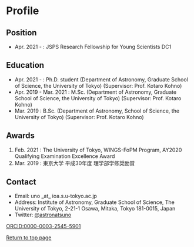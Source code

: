 # Profile
## Position
- Apr. 2021 - : JSPS Research Fellowship for Young Scientists DC1

## Education
- Apr. 2021 - : Ph.D. student (Department of Astronomy, Graduate School of Science, the University of Tokyo) (Supervisor: Prof. Kotaro Kohno)
- Apr. 2019 - Mar. 2021 : M.Sc. (Department of Astronomy, Graduate School of Science, the University of Tokyo) (Supervisor: Prof. Kotaro Kohno)
- Mar. 2019 : B.Sc. (Department of Astronomy, School of Science, the University of Tokyo) (Supervisor: Prof. Kotaro Kohno)

## Awards
1. Feb. 2021 : The University of Tokyo, WINGS-FoPM Program, AY2020 Qualifying Examination Excellence Award
2. Mar. 2019 : 東京大学 平成30年度 理学部学修奨励賞

## Contact
- Email: uno \_at\_ ioa.s.u-tokyo.ac.jp
- Address: Institute of Astronomy, Graduate School of Science, The University of Tokyo, 2-21-1 Osawa, Mitaka, Tokyo 181-0015, Japan
- Twitter: <a href="https://twitter.com/astronatsuno" target="_block">@astronatsuno</a>

<a href="https://orcid.org/0000-0003-2545-5901" target="_blank">ORCID:0000-0003-2545-5901</a>

[Return to top page](https://shinsukeuno.github.io)
